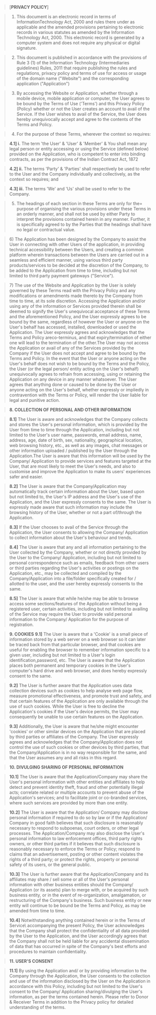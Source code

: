 > [**PRIVACY POLICY**]

  >
  
  > 1) This document is an electronic record in terms of InformationTechnology Act, 2000 and rules there under as applicable and the amended provisions pertaining to electronic records in various statutes as amended by the Information Technology Act, 2000. This electronic record is generated by a computer system and does not require any physical or digital signature.
  
  > 2) This document is published in accordance with the provisions of  Rule 3 (1) of the Information Technology (Intermediaries guidelines) Rules, 2011 that require publishing the rules and regulations, privacy policy and terms of use for access or usage of the domain name  (\"Website\") and the corresponding application ("Application")
  
  > 3) By accessing the Website or Application, whether through a mobile device, mobile application or computer, the User agrees to be bound by  the Terms of Use (\'Terms\') and this Privacy Policy (Policy) whether or  not the User creates an account to avail of the Service. If the User wishes to avail of the Service, the User does hereby  unequivocally accept and agree to the contents of the Terms and Policy.
  
  
  >4. For the purpose of these Terms, wherever the context  so requires:
  
  > ****4.1] i.**** The term \'the User\' & \'User\' & \'Member\' & You shall mean any legal person or entity accessing or using the Service (defined below) provided on the Application, who is competent to enter into binding contracts, as per the provisions of the Indian Contract Act, 1872
  
  > ****4.2] ii.**** The terms \'Party\' & \'Parties\' shall respectively be used to refer to the User and the Company individually and collectively, as the context so requires; and
  
  > ****4.3] iii.**** The terms \'We\' and \'Us\' shall be used to refer to the Company.
  
  > 5) The headings of each section in these Terms are only for the= purpose of organising the various provisions under these Terms in an orderly manner, and shall not be used by either Party to interpret the provisions contained herein in any manner. Further, it is specifically agreed to by the Parties that the headings shall have no legal or  contractual value.
  
  > 6\) The Application has been designed by the Company to assist the User in connecting with other Users of the application, in providing technical accessibility between the Users, and creating a common platform wherein transactions between the Users are carried out in a seamless and efficient manner, using various third party products/services to be decided at the discretion of the Company, to be added to the Application from time to time, including but not limited to third party payment gateways (\"Service\").
  
  >
  
  > 7\) The use of the Website and Application by the User is solely governed by these Terms read with the Privacy Policy and any modifications or amendments made thereto by the Company from time to time, at its sole discretion. Accessing the Application and/or using any of the information or Services provided therein shall be deemed to signify the User\'s unequivocal acceptance of these Terms and the aforementioned Policy, and the User expressly agrees to be bound by the same, regardless of however the User or anyone on the User\'s behalf has accessed, installed, downloaded or used the Application. The User expressly agrees and acknowledges that the Terms and Policy areco-terminus, and that expiry/termination of either one will lead to the termination of the other.The User may not access the Application or avail of any of the
   Services provided by the Company if the User does not accept and agree to be bound by the Terms and Policy. In the event that the User or anyone acting on the User\'s behalf does not wish to be bound by the Terms and the Policy, the User (or the legal person/ entity acting on the User\'s behalf) unequivocally agrees to refrain from accessing, using or retaining the Application on any device in any manner whatsoever. The User agrees that anything done or caused to be done by the User or anyone acting on the User\'s behalf, whether expressly or impliedly in contravention with the Terms or Policy, will render the User liable for legal and punitive action.
  
  > ****8. COLLECTION OF PERSONAL AND OTHER INFORMATION****
  
  >
  
  > ****8.1\]**** The User is aware and acknowledges that the Company collects and stores the User\'s personal information, which is provided by the User from time to time through the Application, including but not limited to the User\'s user name, passwords, email address, name, address, age, date of birth, sex, nationality, geographical location, web browsing history, etc., as well as any images, chat messages or other information uploaded / published by the User through the Application.The User is aware that this information will be used by the Company/ Application to provide services and features targeted at the User, that are most likely to meet the User\'s needs, and also to customise and improve the Application to make its users\' experiences safer and easier.
  
  >
  
  > ****8.2\]**** The User is aware that the Company/Application may automatically track certain information about the User, based upon but not limited to, the User\'s IP address and the User\'s use of the Application, and the User expressly consents to the same. The User is expressly made aware that such information may include the browsing history of the User, whether or not a part of/through the Application.
  
  >
  
  > ****8.3\]**** If the User chooses to avail of the Service through the Application, the User consents to allowing the Company/ Application to collect information about the User\'s behaviour and trends.
  
  >
  
  > ****8.4\]**** The User is aware that any and all information pertaining to the User collected by the Company, whether or not directly provided by the User to the Company/ Application, including but not limited to personal correspondence such as emails, feedback from other users or third parties regarding the User\'s activities or postings on the Application, etc., may be collected and compiled by the Company/Application into a file/folder specifically created for / allotted to the user, and the user hereby expressly consents to the same.
  
  >
  
  > ****8.5\]**** The User is aware that while he/she may be able to browse access some sections/features of the Application without being a registered user, certain activities, including but not limited to availing of the Service may require the User to provide valid personal information to the Company/ Application for the purpose of registration.
  
  >
  
  > ****9. COOKIES****
  > ****9.1\]**** The User is aware that a \'Cookie\' is a small piece of information stored by a web server on a web browser so it can later be traced back from that particular browser, and that cookies are useful for enabling the browser to remember information specific to a given user, including but not limited to a User\'s login identification,password, etc. The User is aware that the Application places both permanent and temporary cookies in the User\'s computer\'s hard drive and web browser, and does hereby expressly consent to the same.
  
  >
  
  > ****9.2\]**** The User is further aware that the Application uses data collection devices such as cookies to help analyse web page flow, measure promotional effectiveness, and promote trust and safety, and that certain features of the Application are only available through the use of such cookies. While the User is free to decline the Application\'s cookies if the User\'s device permits, the User may consequently be unable to use certain features on the Application.
  
  >
  
  > ****9.3\]**** Additionally, the User is aware that he/she might encounter \'cookies\' or other similar devices on the Application that are placed by third parties or affiliates of the Company. The User expressly agrees and acknowledges that the Company/Application does not control the use of such cookies or other devices by third parties, that the Company/Application is in no way responsible for the same, and that the User assumes any and all risks in this regard.
  
  >
  
  > ****10. DIVULGING SHARING OF PERSONAL INFORMATION****
  
  >
  
  > ****10.1\]**** The User is aware that the Application/Company may share the User\'s personal information with other entities and affiliates to help detect and prevent identity theft, fraud and other potentially illegal acts; correlate related or multiple accounts to prevent abuse  of the Application\'s services; and to facilitate joint or co-branded services, where such services are provided by more than one entity.
  
  >
  
  > ****10.2\]**** The User is aware that the Application/ Company may disclose personal information if required to do so by law or if the Application/ Company in good faith believes that such disclosure is reasonably necessary to respond to subpoenas, court orders, or other legal processes. The Application/Company may also disclose the User\'s personal information to law enforcement offices, third party rights owners, or other third parties if it believes that such disclosure is  reasonably necessary to enforce the Terms or Policy; respond to claims that an advertisement, posting or other content violates the rights of a third party; or protect the rights, property or personal safety of its users, or the general public.
  
  >
  
  > ****10.3\]**** The User is further aware that the Application/Company and its affiliates may share / sell some or all of the User\'s personal information with other business entities should the Company/ Application (or its assets) plan to merge with, or be acquired by such business entity, or in the event of re-organization, amalgamation, or restructuring of the Company\'s business. Such business entity or new entity will continue to be bound be the Terms and Policy, as may be amended from time to time.
  
  >
  
  > ****10.4\]**** Notwithstanding anything contained herein or in the Terms of Service\ accompanying the present Policy, the User acknowledges that the Company shall protect the confidentiality of all data provided by the User to the Application, and the User accordingly agrees that the Company shall not be held liable for any accidental dissemination of data that has occurred in spite of the Company\'s best efforts and procedures to maintain confidentiality.
  
  >
  
  > ****11. USER\'S CONSENT****
  
  >
  
  > ****11.1\]**** By using the Application and/ or by providing information to the Company through the Application, the User consents to the collection and use of the information disclosed by the User on the Application in accordance with this Policy, including but not limited to the User\'s consent to the Company/ Application sharing/divulging the User\'s information, as per the terms contained herein. Please refer to Donor & Receiver Terms in
  addition to the Privacy policy for detailed understanding of the terms.
